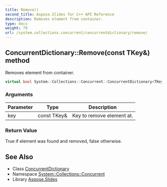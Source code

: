 ```yaml
---
title: Remove()
second_title: Aspose.Slides for C++ API Reference
description: Removes element from container.
type: docs
weight: 79
url: /system.collections.concurrent/concurrentdictionary/remove/
---
```

## ConcurrentDictionary::Remove(const TKey\&) method


Removes element from container.

```cpp
virtual bool System::Collections::Concurrent::ConcurrentDictionary<TKey, TValue>::Remove(const TKey &key) override
```


### Arguments

| Parameter | Type | Description |
| --- | --- | --- |
| key | const TKey\& | Key to remove element at. |

### Return Value

True if element was found and removed, false otherwise.

## See Also

* Class [ConcurrentDictionary](../)
* Namespace [System::Collections::Concurrent](../../)
* Library [Aspose.Slides](../../../)